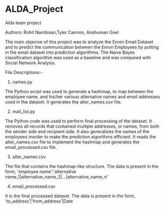 # ALDA_Project
Alda team project

Authors:
Rohit Nambisan,Tyler Cannon, Anshuman Goel

The main objecive of this project was to analyze the Enron Email Dataset and to predict the communication between the Enron Employees by putting in the email dataset into prediction algorithms. The Naive Bayes classification algorithm was used as a baseline and was compared with Social Network Analysis. 

File Descriptions:-

1. names.py

The Python script was used to generate a hashmap, to map between the employee name, and his/her various alternative names and email addresses used in the dataset. It generates the alter_names.csv file.	

2. mail_list.py

The Python code was used to perform final processing of the dataset. It removes all records that contained multiple addresses, or names, from both the sender side and recipient side. It also generalizes the names of the employees inorder to make the prediction algorithms efficient. It reads the alter_names.csv file to implement the hashmap and generates the email_processed.csv file.

3. alter_names.csv

The file that contains the hashmap-like structure. The data is present in the form, 'employee name':'alternative name_1|alternative_name_2|...|alternative_name_n'

4. email_processed.csv

It is the final processed dataset. The data is present in the form, 'to_address'|'from_address'|Date
